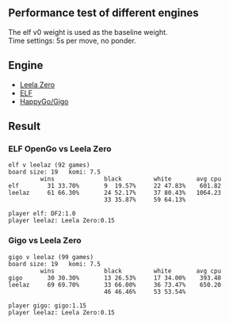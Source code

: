 ## Performance test of different engines

The elf v0 weight is used as the baseline weight.  
Time settings: 5s per move, no ponder.

## Engine

- [Leela Zero](https://github.com/gcp/leela-zero/commit/488de437e9c669da9870aefa39749322661bb8bf)
- [ELF](https://github.com/pytorch/ELF/commit/751eb1cf85aac15e3c3c792a47afa1ac64ea810c)
- [HappyGo/Gigo](https://github.com/godmoves/HappyGo/commit/d5df02c8bc13295bcc94c89a05363eb3c6819c0a)

## Result

### ELF OpenGo vs Leela Zero

```
elf v leelaz (92 games)
board size: 19   komi: 7.5
         wins              black         white       avg cpu
elf        31 33.70%       9  19.57%     22 47.83%    601.82
leelaz     61 66.30%       24 52.17%     37 80.43%   1064.23
                           33 35.87%     59 64.13%

player elf: DF2:1.0
player leelaz: Leela Zero:0.15
```

### Gigo vs Leela Zero

```
gigo v leelaz (99 games)
board size: 19   komi: 7.5
         wins              black         white       avg cpu
gigo       30 30.30%       13 26.53%     17 34.00%    393.48
leelaz     69 69.70%       33 66.00%     36 73.47%    650.20
                           46 46.46%     53 53.54%

player gigo: gigo:1.15
player leelaz: Leela Zero:0.15
```

